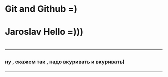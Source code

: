# Git  and Github =)

<h1> Jaroslav Hello =)))<h1/>
<hr size="5" noshade color="red" />
<h3> ну , скажем так , надо вкуривать и вкуривать)<h3/> 
<hr size="5" />
